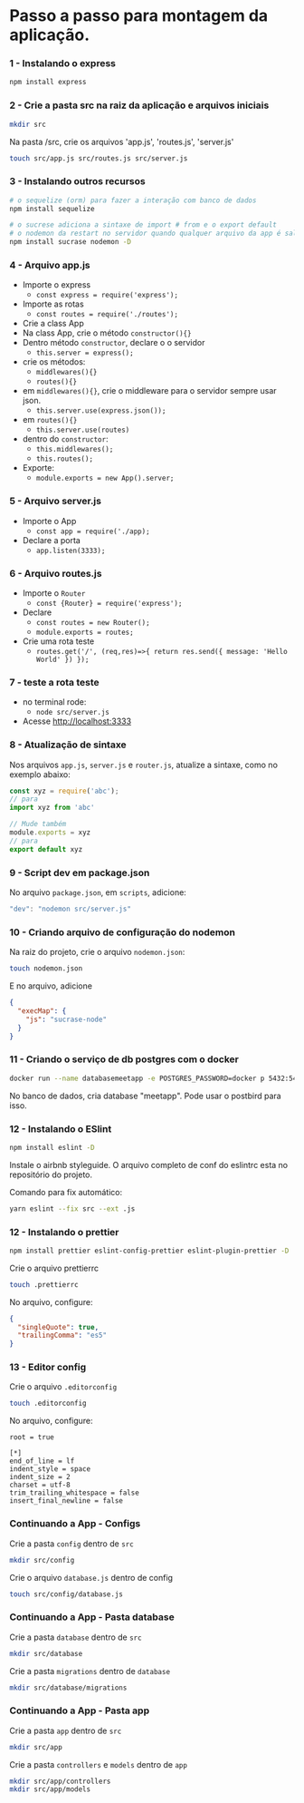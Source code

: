 # Passo a passo para montagem da aplicação.

### 1 - Instalando o express

```sh
npm install express
```
### 2 - Crie a pasta src na raiz da aplicação e arquivos iniciais

```sh
mkdir src
```
Na pasta /src, crie os arquivos 'app.js', 'routes.js', 'server.js'
```sh
touch src/app.js src/routes.js src/server.js
```
### 3 - Instalando outros recursos
```sh
# o sequelize (orm) para fazer a interação com banco de dados
npm install sequelize
```
```sh
# o sucrese adiciona a sintaxe de import # from e o export default
# o nodemon da restart no servidor quando qualquer arquivo da app é salvo
npm install sucrase nodemon -D
```

### 4 - Arquivo app.js
- Importe o express
  - `const express = require('express');`
- Importe as rotas
  - `const routes = require('./routes');`
- Crie a class App
- Na class App, crie o método `constructor(){}`
- Dentro método `constructor`, declare o o servidor 
  - `this.server = express();`
- crie os métodos: 
  - `middlewares(){}`
  - `routes(){}`
- em `middlewares(){}`, crie o middleware para o servidor sempre usar json.
  - `this.server.use(express.json());`
- em `routes(){}`
  - `this.server.use(routes)`
- dentro do `constructor`:
  - `this.middlewares();`
  - `this.routes();`
- Exporte:
  - `module.exports = new App().server;`

### 5 - Arquivo server.js
- Importe o App
  - `const app = require('./app);`
- Declare a porta
  - `app.listen(3333);`

### 6 - Arquivo routes.js
- Importe o `Router`
  - `const {Router} = require('express');`
- Declare
  - `const routes = new Router();`
  - `module.exports = routes;`
- Crie uma rota teste
  - `routes.get('/', (req,res)=>{ return res.send({ message: 'Hello World' }) });`

### 7 - teste a rota teste
- no terminal rode:
  - `node src/server.js`
- Acesse [http://localhost:3333](http://localhost:3333)

### 8 - Atualização de sintaxe
Nos arquivos `app.js`, `server.js` e `router.js`, atualize a sintaxe, como no exemplo abaixo:

```js
const xyz = require('abc');
// para
import xyz from 'abc'

// Mude também
module.exports = xyz
// para
export default xyz
```

### 9 - Script dev em package.json
No arquivo `package.json`, em `scripts`, adicione:
```js
"dev": "nodemon src/server.js"
``` 

### 10 - Criando arquivo de configuração do nodemon
Na raiz do projeto, crie o arquivo `nodemon.json`:

```sh
touch nodemon.json
```
E no arquivo, adicione
```json
{
  "execMap": {
    "js": "sucrase-node"
  }
}
```

### 11 - Criando o serviço de db postgres com o docker

```sh
docker run --name databasemeetapp -e POSTGRES_PASSWORD=docker p 5432:5432 -d postgres
```

No banco de dados, cria database "meetapp". Pode usar o postbird para isso.

### 12 - Instalando o ESlint

```sh
npm install eslint -D
```

Instale o airbnb styleguide.
O arquivo completo de conf do eslintrc esta no repositório do projeto.

Comando para fix automático:

```sh
yarn eslint --fix src --ext .js
```

### 12 - Instalando o prettier

```sh
npm install prettier eslint-config-prettier eslint-plugin-prettier -D
```
Crie o arquivo prettierrc
```sh
touch .prettierrc
```
No arquivo, configure:
```json
{
  "singleQuote": true,
  "trailingComma": "es5"
}
```


### 13 - Editor config 
Crie o arquivo `.editorconfig`

```sh
touch .editorconfig
```

No arquivo, configure:
```
root = true

[*]
end_of_line = lf
indent_style = space
indent_size = 2
charset = utf-8
trim_trailing_whitespace = false
insert_final_newline = false
```

### Continuando a App - Configs

Crie a pasta `config` dentro de `src`
```sh
mkdir src/config
```

Crie o arquivo `database.js` dentro de config
```sh
touch src/config/database.js
```


### Continuando a App - Pasta database

Crie a pasta `database` dentro de `src`
```sh
mkdir src/database
```

Crie a pasta `migrations` dentro de `database`
```sh
mkdir src/database/migrations
```

### Continuando a App - Pasta app

Crie a pasta `app` dentro de `src`
```sh
mkdir src/app
```

Crie a pasta `controllers` e `models` dentro de `app`
```sh
mkdir src/app/controllers
mkdir src/app/models
```